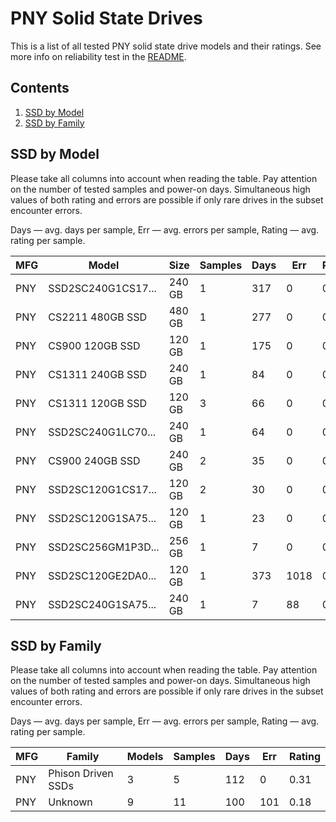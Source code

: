 PNY Solid State Drives
======================

This is a list of all tested PNY solid state drive models and their ratings. See
more info on reliability test in the [README](https://github.com/linuxhw/SMART).

Contents
--------

1. [ SSD by Model  ](#ssd-by-model)
2. [ SSD by Family ](#ssd-by-family)

SSD by Model
------------

Please take all columns into account when reading the table. Pay attention on the
number of tested samples and power-on days. Simultaneous high values of both rating
and errors are possible if only rare drives in the subset encounter errors.

Days   — avg. days per sample,
Err    — avg. errors per sample,
Rating — avg. rating per sample.

| MFG       | Model              | Size   | Samples | Days  | Err   | Rating |
|-----------|--------------------|--------|---------|-------|-------|--------|
| PNY       | SSD2SC240G1CS17... | 240 GB | 1       | 317   | 0     | 0.87   |
| PNY       | CS2211 480GB SSD   | 480 GB | 1       | 277   | 0     | 0.76   |
| PNY       | CS900 120GB SSD    | 120 GB | 1       | 175   | 0     | 0.48   |
| PNY       | CS1311 240GB SSD   | 240 GB | 1       | 84    | 0     | 0.23   |
| PNY       | CS1311 120GB SSD   | 120 GB | 3       | 66    | 0     | 0.18   |
| PNY       | SSD2SC240G1LC70... | 240 GB | 1       | 64    | 0     | 0.18   |
| PNY       | CS900 240GB SSD    | 240 GB | 2       | 35    | 0     | 0.10   |
| PNY       | SSD2SC120G1CS17... | 120 GB | 2       | 30    | 0     | 0.08   |
| PNY       | SSD2SC120G1SA75... | 120 GB | 1       | 23    | 0     | 0.07   |
| PNY       | SSD2SC256GM1P3D... | 256 GB | 1       | 7     | 0     | 0.02   |
| PNY       | SSD2SC120GE2DA0... | 120 GB | 1       | 373   | 1018  | 0.00   |
| PNY       | SSD2SC240G1SA75... | 240 GB | 1       | 7     | 88    | 0.00   |

SSD by Family
-------------

Please take all columns into account when reading the table. Pay attention on the
number of tested samples and power-on days. Simultaneous high values of both rating
and errors are possible if only rare drives in the subset encounter errors.

Days   — avg. days per sample,
Err    — avg. errors per sample,
Rating — avg. rating per sample.

| MFG       | Family                 | Models | Samples | Days  | Err   | Rating |
|-----------|------------------------|--------|---------|-------|-------|--------|
| PNY       | Phison Driven SSDs     | 3      | 5       | 112   | 0     | 0.31   |
| PNY       | Unknown                | 9      | 11      | 100   | 101   | 0.18   |
